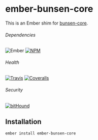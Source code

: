# ember-bunsen-core

This is an Ember shim for [bunsen-core](https://github.com/ciena-blueplanet/bunsen-core).

###### Dependencies

![Ember][ember-img]
[![NPM][npm-img]][npm-url]

###### Health

[![Travis][ci-img]][ci-url]
[![Coveralls][cov-img]][cov-url]

###### Security

[![bitHound][bithound-img]][bithound-url]

## Installation

```bash
ember install ember-bunsen-core
```

[bithound-img]: https://www.bithound.io/github/ciena-blueplanet/ember-bunsen-core/badges/score.svg "bitHound"
[bithound-url]: https://www.bithound.io/github/ciena-blueplanet/ember-bunsen-core

[ember-img]: https://img.shields.io/badge/ember-1.12.2+-orange.svg "Ember 1.12.2+"

[ci-img]: https://img.shields.io/travis/ciena-blueplanet/ember-bunsen-core.svg "Travis CI Build Status"
[ci-url]: https://travis-ci.org/ciena-blueplanet/ember-bunsen-core

[cov-img]: https://img.shields.io/coveralls/ciena-blueplanet/ember-bunsen-core.svg "Coveralls Code Coverage"
[cov-url]: https://coveralls.io/github/ciena-blueplanet/ember-bunsen-core

[npm-img]: https://img.shields.io/npm/v/ember-bunsen-core.svg "NPM Version"
[npm-url]: https://www.npmjs.com/package/ember-bunsen-core
